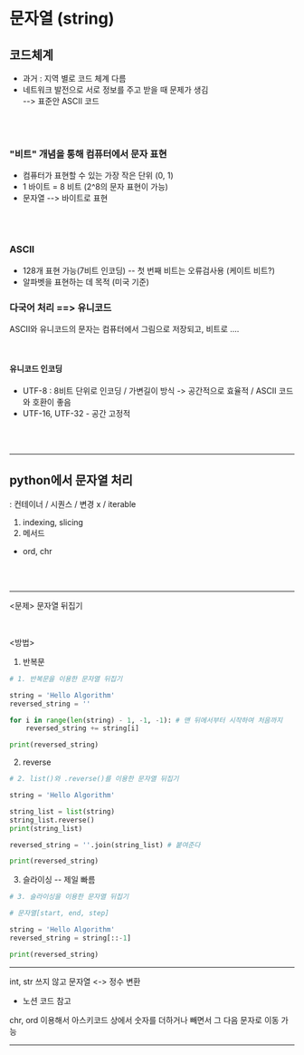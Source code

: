 # 문자열 (string)


## 코드체계 
- 과거 : 지역 별로 코드 체계 다름
- 네트워크 발전으로 서로 정보를 주고 받을 때 문제가 생김 <br/>
--> 표준안 ASCII 코드

<br/><br/>


### "비트" 개념을 통해 컴퓨터에서 문자 표현
- 컴퓨터가 표현할 수 있는 가장 작은 단위 (0, 1)
- 1 바이트 = 8 비트 (2^8의 문자 표현이 가능)
- 문자열 --> 바이트로 표현


<br/><br/>

### ASCII 
- 128개 표현 가능(7비트 인코딩) -- 첫 번째 비트는 오류검사용 (케이트 비트?)
- 알파벳을 표현하는 데 목적 (미국 기준)

### 다국어 처리 ==> 유니코드 

ASCII와 유니코드의 문자는 컴퓨터에서 그림으로 저장되고, 비트로 ....


<br/>

#### 유니코드 인코딩

- UTF-8 : 8비트 단위로 인코딩 / 가변길이 방식 -> 공간적으로 효율적 / ASCII 코드와 호환이 좋음
- UTF-16, UTF-32 - 공간 고정적

<br/><br/>

---

## python에서 문자열 처리 <br/>
: 컨테이너 / 시퀀스 / 변경 x / iterable

1. indexing, slicing
2. 메서드
+ ord, chr

<br/><br/>

--- 


<문제> 문자열 뒤집기

<br/>

<방법>

1. 반복문


``` python
# 1. 반복문을 이용한 문자열 뒤집기

string = 'Hello Algorithm'
reversed_string = ''

for i in range(len(string) - 1, -1, -1): # 맨 뒤에서부터 시작하여 처음까지
    reversed_string += string[i]

print(reversed_string)
```

2. reverse


``` python
# 2. list()와 .reverse()를 이용한 문자열 뒤집기

string = 'Hello Algorithm'

string_list = list(string)
string_list.reverse()
print(string_list)

reversed_string = ''.join(string_list) # 붙여준다

print(reversed_string)
```

3. 슬라이싱 -- 제일 빠름


``` python
# 3. 슬라이싱을 이용한 문자열 뒤집기

# 문자열[start, end, step]

string = 'Hello Algorithm'
reversed_string = string[::-1]

print(reversed_string)
```

---

int, str 쓰지 않고 문자열 <-> 정수 변환
- 노션 코드 참고

chr, ord 이용해서 아스키코드 상에서 숫자를 더하거나 빼면서 그 다음 문자로 이동 가능


---






